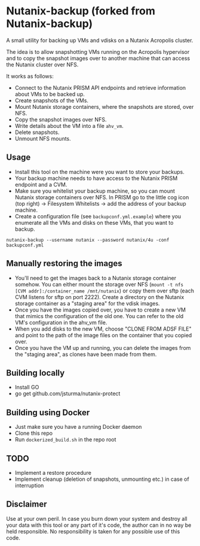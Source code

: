 # Nutanix-backup (forked from Nutanix-backup)

A small utility for backing up VMs and vdisks on a Nutanix Acropolis cluster.

The idea is to allow snapshotting VMs running on the Acropolis hypervisor and to copy the snapshot images over to another machine that can access the Nutanix cluster over NFS.

It works as follows:
* Connect to the Nutanix PRISM API endpoints and retrieve information about VMs to be backed up.
* Create snapshots of the VMs.
* Mount Nutanix storage containers, where the snapshots are stored, over NFS.
* Copy the snapshot images over NFS.
* Write details about the VM into a file `ahv_vm`.
* Delete snapshots.
* Unmount NFS mounts.

## Usage

* Install this tool on the machine were you want to store your backups.
* Your backup machine needs to have access to the Nutanix PRISM endpoint and a CVM.
* Make sure you whitelist your backup machine, so you can mount Nutanix storage containers over NFS. In PRISM go to the little cog icon (top right) -> Filesystem Whitelists -> add the address of your backup machine.
* Create a configuration file (see `backupconf.yml.example`) where you enumerate all the VMs and disks on these VMs, that you want to backup.

```nutanix-backup --username nutanix --password nutanix/4u -conf backupconf.yml```

## Manually restoring the images

* You'll need to get the images back to a Nutanix storage container somehow. You can either mount the storage over NFS (`mount -t nfs [CVM addr]:/container_name /mnt/nutanix`) or copy them over sftp (each CVM listens for sftp on port 2222). Create a directory on the Nutanix storage container as a "staging area" for the vdisk images.
* Once you have the images copied over, you have to create a new VM that mimics the configuration of the old one. You can refer to the old VM's configuration in the ahv_vm file.
* When you add disks to the new VM, choose "CLONE FROM ADSF FILE" and point to the path of the image files on the container that you copied over.
* Once you have the VM up and running, you can delete the images from the "staging area", as clones have been made from them.


## Building locally
* Install GO
* go get github.com/jsturma/nutanix-protect

## Building using Docker
* Just make sure you have a running Docker daemon
* Clone this repo
* Run `dockerized_build.sh` in the repo root

## TODO

* Implement a restore procedure
* Implement cleanup (deletion of snapshots, unmounting etc.) in case of interruption

## Disclaimer
Use at your own peril. In case you burn down your system and destroy all your data with this tool or any part of it's code, the author can in no way be held responsible.
No responsibility is taken for any possible use of this code.
